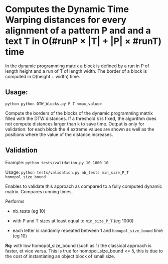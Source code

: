 

# Computes the Dynamic Time Warping distances for every alignment of a pattern P and and a text T in O(#runP × |T| + |P| × #runT) time



In the dynamic programming matrix a block is defined by a run in P of length height and a run of T of length width. The border of a block is computed in O(height + width) time.

## Usage:

`python python DTW_blocks.py P T <max_value>`

Compute the borders of the blocks of the dynamic programming matrix filled with the DTW distances. If a threshold k is fixed, the algorithm does not compute distances larger than k to save time.
Output is only for validation: for each block the 4 extreme values are shown as well as the positions where the value of the distance increases.


## Validation

Example:
`python tests/validation.py 10 1000 10`

Usage:
`python tests/validation.py nb_tests min_size_P_T homopol_size_bound`

Enables to validate this approach as compared to a fully computed dynamic matrix.
Compares running times.

Performs  

* nb_tests (eg 10)

* with P and T sizes at least equal to `min_size_P_T` (eg 1000)

* each letter is randomly repeated between 1 and `homopol_size_bound` time (eg 10)


**Rq:** with low homopol_size_bound (such as 1) the classical approach is faster, et vice versa. This is true for homopol_size_bound <= 5, this is due to the cost of instantiating an object block of small size.

    




